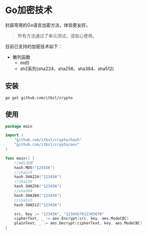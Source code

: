 # Go加密技术

封装常用的Go语言加密方法，体验更友好。
>所有方法通过了单元测试，请放心使用。

目前已支持的加密技术如下：

- 散列函数
  - md5
  - sh2系列(sha224、sha256、sha384、sha512)


## 安装

```shell
go get github.com/itbsl/crypto
```

## 使用

```go
package main

import (
	"github.com/itbsl/crypto/hash"
    "github.com/itbsl/crypto/aes"
)

func main() {
	//md5加密
	hash.MD5("123456")
	//sha224
	hash.SHA224("123456")
	//sha256
	hash.SHA256("123456")
	//sha384
	hash.SHA384("123456")
	//sha512
	hash.SHA512("123456")

    src, key := "123456", "1234567812345678"
    cipherText, _ := aes.Encrypt(src, key, aes.ModeCBC)
    plainText, _ := aes.Decrypt(cipherText, key, aes.ModeCBC)
}
```